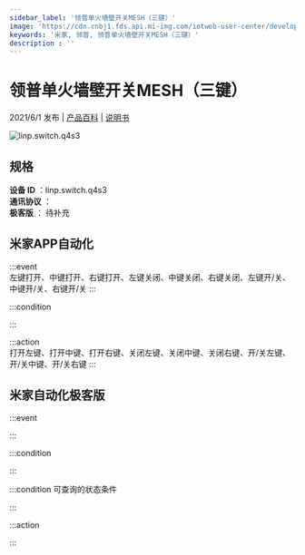 ```yaml
---
sidebar_label: '领普单火墙壁开关MESH（三键）'
image: 'https://cdn.cnbj1.fds.api.mi-img.com/iotweb-user-center/developer_1679047905528p6lULMif.png?GalaxyAccessKeyId=AKVGLQWBOVIRQ3XLEW&Expires=9223372036854775807&Signature=3rBDHJddzLbpZNq3eWKdlzhn/VY='
keywords: '米家, 领普, 领普单火墙壁开关MESH（三键）'
description : ''
---
```

# 领普单火墙壁开关MESH（三键）

2021/6/1 发布 | [产品百科](https://home.mi.com/webapp/content/baike/product/index.html?model=linp.switch.q4s3/) | [说明书](https://home.mi.com/views/introduction.html?model=linp.switch.q4s3&region=cn)

![linp.switch.q4s3](https://cdn.cnbj1.fds.api.mi-img.com/iotweb-user-center/developer_1679047905528p6lULMif.png?GalaxyAccessKeyId=AKVGLQWBOVIRQ3XLEW&Expires=9223372036854775807&Signature=3rBDHJddzLbpZNq3eWKdlzhn/VY=)

## 规格  
> 
**设备 ID** ：linp.switch.q4s3  
**通讯协议** ：  
**极客版**  ： 待补充 


## 米家APP自动化  

:::event  
左键打开、中键打开、右键打开、左键关闭、中键关闭、右键关闭、左键开/关、中键开/关、右键开/关
:::

:::condition  

:::

:::action   
打开左键、打开中键、打开右键、关闭左键、关闭中键、关闭右键、开/关左键、开/关中键、开/关右键
:::

## 米家自动化极客版  

:::event  

:::

:::condition  

:::

:::condition 可查询的状态条件  

:::

:::action  

:::

        

